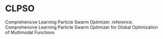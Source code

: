# CLPSO
Comprehensive Learning Particle Swarm Optimizer.   reference: Comprehensive Learning Particle Swarm Optimizer for Global Optimization of Multimodal Functions
